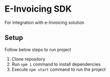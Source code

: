 # E-Invoicing SDK
For integration with e-Invoicing solution

## Setup
Follow below steps to run project

1. Clone repository
2. Run `npm i` command to install dependencies
3. Execute `npm start` command to run the project

